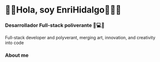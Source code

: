 # 👋🏻Hola, soy EnriHidalgo👨🏻‍💻
### Desarrollador Full-stack poliverante 🚀💻🔥
Full-stack developer and polyverant, merging art, innovation, and creativity into code

### About me
